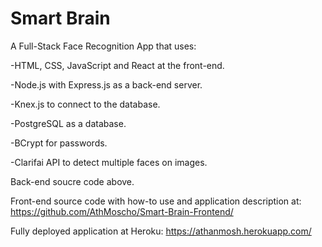 # Smart Brain

A Full-Stack Face Recognition App that uses:

-HTML, CSS, JavaScript and React at the front-end.

-Node.js with Express.js as a back-end server.

-Knex.js to connect to the database.

-PostgreSQL as a database.

-BCrypt for passwords.

-Clarifai API to detect multiple faces on images.

Back-end soucre code above.

Front-end source code with how-to use and application description at: https://github.com/AthMoscho/Smart-Brain-Frontend/

Fully deployed application at Heroku: https://athanmosh.herokuapp.com/ 
